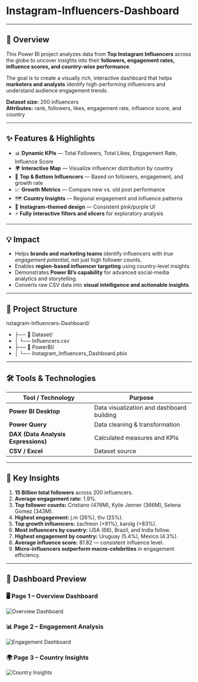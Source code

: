# Instagram-Influencers-Dashboard

---

## 🚀 Overview
This Power BI project analyzes data from **Top Instagram Influencers** across the globe to uncover insights into their **followers, engagement rates, influence scores, and country-wise performance**.

The goal is to create a visually rich, interactive dashboard that helps **marketers and analysts** identify high-performing influencers and understand audience engagement trends.

**Dataset size:** 200 influencers  
**Attributes:** rank, followers, likes, engagement rate, influence score, and country  

---

## ✨ Features & Highlights
- 📊 **Dynamic KPIs** — Total Followers, Total Likes, Engagement Rate, Influence Score  
- 🌍 **Interactive Map** — Visualize influencer distribution by country  
- 💬 **Top & Bottom Influencers** — Based on followers, engagement, and growth rate  
- 📈 **Growth Metrics** — Compare new vs. old post performance  
- 🗺️ **Country Insights** — Regional engagement and influence patterns  
- 🎨 **Instagram-themed design** — Consistent pink/purple UI  
- ⚡ **Fully interactive filters and slicers** for exploratory analysis  

---

## 💡 Impact
- Helps **brands and marketing teams** identify influencers with *true engagement potential*, not just high follower counts.  
- Enables **region-based influencer targeting** using country-level insights.  
- Demonstrates **Power BI’s capability** for advanced social-media analytics and storytelling.  
- Converts raw CSV data into **visual intelligence and actionable insights**.

---

## 📂 Project Structure
nstagram-Influencers-Dashboard/
- ├── 📁 Dataset/
- │ └── Influencers.csv
- ├── 📁 PowerBI/
- │ └── Instagram_Influencers_Dashboard.pbix



---

## 🛠 Tools & Technologies

| Tool / Technology | Purpose |
|--------------------|----------|
| **Power BI Desktop** | Data visualization and dashboard building |
| **Power Query** | Data cleaning & transformation |
| **DAX (Data Analysis Expressions)** | Calculated measures and KPIs |
| **CSV / Excel** | Dataset source |

---

## 🔑 Key Insights
1. **15 Billion total followers** across 200 influencers.  
2. **Average engagement rate:** 1.9%.  
3. **Top follower counts:** Cristiano (476M), Kylie Jenner (366M), Selena Gomez (343M).  
4. **Highest engagement:** j.m (26%), thv (25%).  
5. **Top growth influencers:** zacfreon (+91%), karolg (+83%).  
6. **Most influencers by country:** USA (66), Brazil, and India follow.  
7. **Highest engagement by country:** Uruguay (5.4%), Mexico (4.3%).  
8. **Average influence score:** 81.82 — consistent influence level.  
9. **Micro-influencers outperform macro-celebrities** in engagement efficiency.

---

## 📸 Dashboard Preview

### 🖥️ Page 1 – Overview Dashboard
![Overview Dashboard](Images/Dashboard_Overview.png)

### 📊 Page 2 – Engagement Analysis
![Engagement Dashboard](Images/Dashboard_Engagement.png)

### 🌍 Page 3 – Country Insights
![Country Insights](Images/Dashboard_CountryInsights.png)



